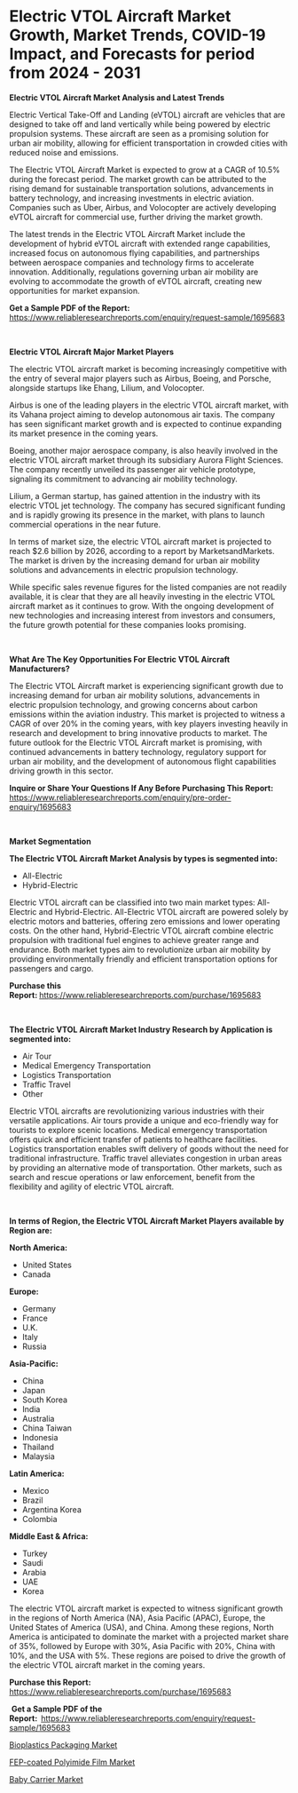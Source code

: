<p><h1>Electric VTOL Aircraft Market Growth, Market Trends, COVID-19 Impact, and Forecasts for period from 2024 - 2031</h1></p><p><strong>Electric VTOL Aircraft Market Analysis and Latest Trends</strong></p>
<p><p>Electric Vertical Take-Off and Landing (eVTOL) aircraft are vehicles that are designed to take off and land vertically while being powered by electric propulsion systems. These aircraft are seen as a promising solution for urban air mobility, allowing for efficient transportation in crowded cities with reduced noise and emissions.</p><p>The Electric VTOL Aircraft Market is expected to grow at a CAGR of 10.5% during the forecast period. The market growth can be attributed to the rising demand for sustainable transportation solutions, advancements in battery technology, and increasing investments in electric aviation. Companies such as Uber, Airbus, and Volocopter are actively developing eVTOL aircraft for commercial use, further driving the market growth.</p><p>The latest trends in the Electric VTOL Aircraft Market include the development of hybrid eVTOL aircraft with extended range capabilities, increased focus on autonomous flying capabilities, and partnerships between aerospace companies and technology firms to accelerate innovation. Additionally, regulations governing urban air mobility are evolving to accommodate the growth of eVTOL aircraft, creating new opportunities for market expansion.</p></p>
<p><strong>Get a Sample PDF of the Report:&nbsp;</strong> <a href="https://www.reliableresearchreports.com/enquiry/request-sample/1695683">https://www.reliableresearchreports.com/enquiry/request-sample/1695683</a></p>
<p>&nbsp;</p>
<p><strong>Electric VTOL Aircraft Major Market Players</strong></p>
<p><p>The electric VTOL aircraft market is becoming increasingly competitive with the entry of several major players such as Airbus, Boeing, and Porsche, alongside startups like Ehang, Lilium, and Volocopter. </p><p>Airbus is one of the leading players in the electric VTOL aircraft market, with its Vahana project aiming to develop autonomous air taxis. The company has seen significant market growth and is expected to continue expanding its market presence in the coming years.</p><p>Boeing, another major aerospace company, is also heavily involved in the electric VTOL aircraft market through its subsidiary Aurora Flight Sciences. The company recently unveiled its passenger air vehicle prototype, signaling its commitment to advancing air mobility technology.</p><p>Lilium, a German startup, has gained attention in the industry with its electric VTOL jet technology. The company has secured significant funding and is rapidly growing its presence in the market, with plans to launch commercial operations in the near future.</p><p>In terms of market size, the electric VTOL aircraft market is projected to reach $2.6 billion by 2026, according to a report by MarketsandMarkets. The market is driven by the increasing demand for urban air mobility solutions and advancements in electric propulsion technology.</p><p>While specific sales revenue figures for the listed companies are not readily available, it is clear that they are all heavily investing in the electric VTOL aircraft market as it continues to grow. With the ongoing development of new technologies and increasing interest from investors and consumers, the future growth potential for these companies looks promising.</p></p>
<p>&nbsp;</p>
<p><strong>What Are The Key Opportunities For Electric VTOL Aircraft Manufacturers?</strong></p>
<p><p>The Electric VTOL Aircraft market is experiencing significant growth due to increasing demand for urban air mobility solutions, advancements in electric propulsion technology, and growing concerns about carbon emissions within the aviation industry. This market is projected to witness a CAGR of over 20% in the coming years, with key players investing heavily in research and development to bring innovative products to market. The future outlook for the Electric VTOL Aircraft market is promising, with continued advancements in battery technology, regulatory support for urban air mobility, and the development of autonomous flight capabilities driving growth in this sector.</p></p>
<p><strong>Inquire or Share Your Questions If Any Before Purchasing This Report:</strong> <a href="https://www.reliableresearchreports.com/enquiry/pre-order-enquiry/1695683">https://www.reliableresearchreports.com/enquiry/pre-order-enquiry/1695683</a></p>
<p>&nbsp;</p>
<p><strong>Market Segmentation</strong></p>
<p><strong>The Electric VTOL Aircraft Market Analysis by types is segmented into:</strong></p>
<p><ul><li>All-Electric</li><li>Hybrid-Electric</li></ul></p>
<p><p>Electric VTOL aircraft can be classified into two main market types: All-Electric and Hybrid-Electric. All-Electric VTOL aircraft are powered solely by electric motors and batteries, offering zero emissions and lower operating costs. On the other hand, Hybrid-Electric VTOL aircraft combine electric propulsion with traditional fuel engines to achieve greater range and endurance. Both market types aim to revolutionize urban air mobility by providing environmentally friendly and efficient transportation options for passengers and cargo.</p></p>
<p><strong>Purchase this Report:&nbsp;</strong><a href="https://www.reliableresearchreports.com/purchase/1695683">https://www.reliableresearchreports.com/purchase/1695683</a></p>
<p>&nbsp;</p>
<p><strong>The Electric VTOL Aircraft Market Industry Research by Application is segmented into:</strong></p>
<p><ul><li>Air Tour</li><li>Medical Emergency Transportation</li><li>Logistics Transportation</li><li>Traffic Travel</li><li>Other</li></ul></p>
<p><p>Electric VTOL aircrafts are revolutionizing various industries with their versatile applications. Air tours provide a unique and eco-friendly way for tourists to explore scenic locations. Medical emergency transportation offers quick and efficient transfer of patients to healthcare facilities. Logistics transportation enables swift delivery of goods without the need for traditional infrastructure. Traffic travel alleviates congestion in urban areas by providing an alternative mode of transportation. Other markets, such as search and rescue operations or law enforcement, benefit from the flexibility and agility of electric VTOL aircraft.</p></p>
<p>&nbsp;</p>
<p><strong>In terms of Region, the Electric VTOL Aircraft Market Players available by Region are:</strong></p>
<p>
    <p> <strong> North America: </strong>
        <ul>
            <li>United States</li>
            <li>Canada</li>
        </ul>
        </p> 
    <p> <strong> Europe: </strong>
        <ul>
            <li>Germany</li>
            <li>France</li>
            <li>U.K.</li>
            <li>Italy</li>
            <li>Russia</li>
        </ul>
        </p> 
    <p> <strong> Asia-Pacific: </strong>
        <ul>
            <li>China</li>
            <li>Japan</li>
            <li>South Korea</li>
            <li>India</li>
            <li>Australia</li>
            <li>China Taiwan</li>
            <li>Indonesia</li>
            <li>Thailand</li>
            <li>Malaysia</li>
        </ul>
        </p> 
    <p> <strong> Latin America: </strong>
        <ul>
            <li>Mexico</li>
            <li>Brazil</li>
            <li>Argentina Korea</li>
            <li>Colombia</li>
        </ul>
        </p> 
    <p> <strong> Middle East & Africa: </strong>
        <ul>
            <li>Turkey</li>
            <li>Saudi</li>
            <li>Arabia</li>
            <li>UAE</li>
            <li>Korea</li>
        </ul>
    </p>
    </p>
<p><p>The electric VTOL aircraft market is expected to witness significant growth in the regions of North America (NA), Asia Pacific (APAC), Europe, the United States of America (USA), and China. Among these regions, North America is anticipated to dominate the market with a projected market share of 35%, followed by Europe with 30%, Asia Pacific with 20%, China with 10%, and the USA with 5%. These regions are poised to drive the growth of the electric VTOL aircraft market in the coming years.</p></p>
<p><strong>Purchase this Report: </strong><a href="https://www.reliableresearchreports.com/purchase/1695683">https://www.reliableresearchreports.com/purchase/1695683</a></p>
<p>&nbsp;<strong>Get a Sample PDF of the Report:&nbsp;&nbsp;</strong><a href="https://www.reliableresearchreports.com/enquiry/request-sample/1695683">https://www.reliableresearchreports.com/enquiry/request-sample/1695683</a></p>
<p><strong></strong></p>
<p><p><a href="https://view.publitas.com/reportprime-1/bioplastics-packaging-market-size-growth-outlook-from-2023-to-2030-projecting-at-markets-trends-analysis-by-application-regional-outlook-and-revenue/">Bioplastics Packaging Market</a></p><p><a href="https://view.publitas.com/reportprime-1/fep-coated-polyimide-film-market-growth-market-trends-covid-19-impact-and-forecasts-for-period-from-2023-2030/">FEP-coated Polyimide Film Market</a></p><p><a href="https://view.publitas.com/reportprime-1/baby-carrier-market-size-growth-and-forecast-from-2023-2030/">Baby Carrier Market</a></p></p>
